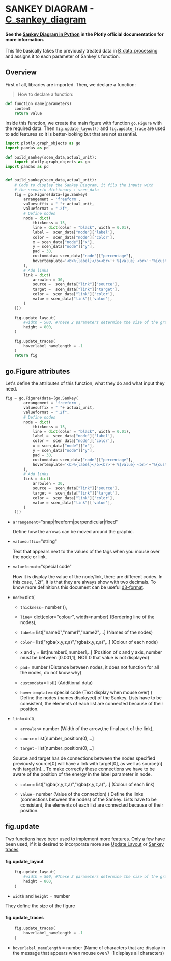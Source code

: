 # SANKEY DIAGRAM - [C_sankey_diagram](https://github.com/ClaudiaAda/SUES-Digit-Organised/blob/main/1.%20EXECUTABLE/C_sankey_diagram.py)
#### See the [Sankey Diagram in Python](https://plotly.com/python/sankey-diagram/) in the Plotly official documentation for more information.

This file basically takes the previously treated data in [B_data_processing](https://github.com/ClaudiaAda/SUES-Digit-Organised/blob/main/Documentation/03_DataProcessing.md) and assigns it to each parameter of Sankey's function. 

## Overview

First of all, libraries are imported. Then, we declare a function:
> How to declare a function:
```python
def function_name(parameters)
    content
    return value
```
Inside this function, we create the main figure with function `go.Figure` with the required data. Then `fig.update_layout()` and `fig.update_trace` are used to add features so it is better-looking but that are not essential.

```python
import plotly.graph_objects as go
import pandas as pd

def build_sankey(scen_data,actual_unit):
    import plotly.graph_objects as go
import pandas as pd


def build_sankey(scen_data,actual_unit):
    # Code to display the Sankey Diagram, it fils the inputs with 
    # the scenario dictionary : scen_data
    fig = go.Figure(data=[go.Sankey(
        arrangement = 'freeform',
        valuesuffix = " "+ actual_unit,
        valueformat = ".2f",
        # Define nodes
        node = dict(
            thickness = 15,
            line = dict(color = "black", width = 0.01),
            label =  scen_data["node"]['label'],
            color =  scen_data["node"]['color'],
            x = scen_data["node"]["x"],
            y = scen_data["node"]["y"],
            pad = 30,
            customdata= scen_data["node"]["percentage"],
            hovertemplate='<b>%{label}</b><br>'+'%{value} <br>'+'%{customdata}'+'<extra></extra>'
        ),
        # Add links
        link = dict(
            arrowlen = 30,
            source =  scen_data["link"]['source'],
            target =  scen_data["link"]['target'],
            color =  scen_data["link"]['color'],
            value = scen_data["link"]['value'],
        )
    )])
 
    fig.update_layout(
        #width = 500, #These 2 parameters determine the size of the graphic
        height = 800,
    )

    fig.update_traces(
        hoverlabel_namelength = -1
    )
    return fig
```
## go.Figure attributes
Let's define the attributes of this function, what they do and what input they need.
```python
fig = go.Figure(data=[go.Sankey(
        arrangement = 'freeform',
        valuesuffix = " "+ actual_unit,
        valueformat = ".2f",
        # Define nodes
        node = dict(
            thickness = 15,
            line = dict(color = "black", width = 0.01),
            label =  scen_data["node"]['label'],
            color =  scen_data["node"]['color'],
            x = scen_data["node"]["x"],
            y = scen_data["node"]["y"],
            pad = 30,
            customdata= scen_data["node"]["percentage"],
            hovertemplate='<b>%{label}</b><br>'+'%{value} <br>'+'%{customdata}'+'<extra></extra>'
        ),
        # Add links
        link = dict(
            arrowlen = 30,
            source =  scen_data["link"]['source'],
            target =  scen_data["link"]['target'],
            color =  scen_data["link"]['color'],
            value = scen_data["link"]['value'],
        )
    )])

```
    
- `arrangement`="snap|freeform|perpendicular|fixed"

    Define how the arrows can be moved around the graphic.

- `valuesuffix`="string"

    Text that appears next to the values of the tags when you mouse over the node or link.

- `valueformat`="special code"

    How it is display the value of the node/link, there are different codes. In this case, ".2f", it is that they are always show with two decimals. To know more definitions this document can be useful [d3-format](https://github.com/d3/d3-format/blob/v1.4.5/README.md#locale_format).

- `node`=dict(
    - `thickness`= number (),

    - `line`= dict(color="colour", width=number) (Bordering line of the nodes),

    - `label`= list["name0","name1","name2",...] (Names of the nodes)

    - `color`= list["rgba(x,y,z,a)","rgba(x,y,z,a)",..] (Colour of each node)

    - `x` and `y` = list[number0,number1,..] (Position of x and y axis, number must be between [0.001,1], NOT 0 that value is not displayed)

    - `pad`= number (Distance between nodes, it does not function for all the nodes, do not know why)

    - `customdata`= list[] (Additional data)

    - `hovertemplate`= special code (Text display when mouse over)
)
    Define the nodes (names displayed) of the Sankey. Lists have to be consistent, the elements of each list are connected because of their position.

- `link`=dict(
    - `arrowlen`= number (Width of the arrow,the final part of the link),

    - `source`= list[number_position(0),...]

    - `target`= list[number_position(0),...] 

    Source and target has de connections between the nodes specified previously source[0] will have a link with target[0], as well as source[n] with target[n]... To make correctly these connections we have to be aware of the position of the energy in the label parameter in node.

    - `color`= list["rgba(x,y,z,a)","rgba(x,y,z,a)",..] (Colour of each link)

    - `value`= number (Value of the connection)
)
    Define the links (connections between the nodes) of the Sankey. Lists have to be consistent, the elements of each list are connected because of their position.

## fig.update
Two functions have been used to implement more features. Only a few have been used, if it is desired to incorporate more see [Update Layout](https://plotly.com/python/reference/layout/) or [Sankey traces](https://plotly.com/python/reference/sankey/)

#### fig.update_layout
```python
    fig.update_layout(
        #width = 500, #These 2 parameters determine the size of the graphic
        height = 800,
    )
```
- `width` and `height` = number

They define the size of the figure

#### fig.update_traces
```python
    fig.update_traces(
        hoverlabel_namelength = -1
    )
```
- `hoverlabel_namelength` = number (Name of characters that are display in the message that appears when mouse over// -1 displays all characters)
